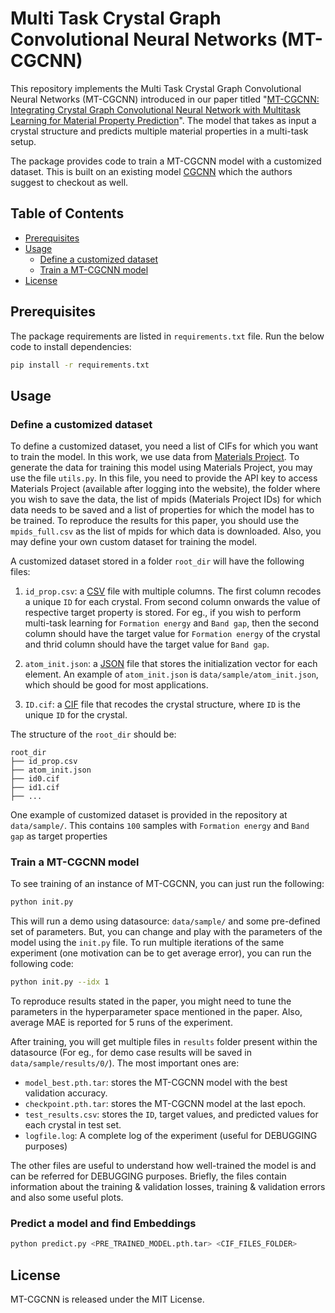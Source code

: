 # Multi Task Crystal Graph Convolutional Neural Networks (MT-CGCNN)

This repository implements the Multi Task Crystal Graph Convolutional Neural Networks (MT-CGCNN) introduced in our paper titled "[MT-CGCNN: Integrating Crystal Graph Convolutional Neural Network with Multitask Learning for Material Property Prediction](https://arxiv.org/abs/1811.05660)". The model that takes as input a crystal structure and predicts multiple material properties in a multi-task setup.

The package provides code to train a MT-CGCNN model with a customized dataset. This is built on an existing model [CGCNN](https://github.com/txie-93/cgcnn) which the authors suggest to checkout as well.

## Table of Contents

- [Prerequisites](#prerequisites)
- [Usage](#usage)
  - [Define a customized dataset](#define-a-customized-dataset)
  - [Train a MT-CGCNN model](#train-a-cgcnn-model)
- [License](#license)

##  Prerequisites

The package requirements are listed in `requirements.txt` file. Run the below code to install dependencies:

```bash
pip install -r requirements.txt
```

## Usage

### Define a customized dataset 

To define a customized dataset, you need a list of CIFs for which you want to train the model.
In this work, we use data from [Materials Project](https://www.materialsproject.org/). To generate the data for training this model using Materials Project, you may use the file `utils.py`. In this file, you need to provide the API key to access Materials Project (available after logging into the website), the folder where you wish to save the data, the list of mpids (Materials Project IDs) for which data needs to be saved and a list of properties for which the model has to be trained. To reproduce the results for this paper, you should use the `mpids_full.csv` as the list of mpids for which data is downloaded. Also, you may define your own custom dataset for training the model.

A customized dataset stored in a folder `root_dir` will have the following files:

1. `id_prop.csv`: a [CSV](https://en.wikipedia.org/wiki/Comma-separated_values) file with multiple columns. The first column recodes a unique `ID` for each crystal. From second column onwards the value of respective target property is stored. For eg., if you wish to perform multi-task learning for `Formation energy` and `Band gap`, then the second column should have the target value for `Formation energy` of the crystal and thrid column should have the target value for `Band gap`.

2. `atom_init.json`: a [JSON](https://en.wikipedia.org/wiki/JSON) file that stores the initialization vector for each element. An example of `atom_init.json` is `data/sample/atom_init.json`, which should be good for most applications.

3. `ID.cif`: a [CIF](https://en.wikipedia.org/wiki/Crystallographic_Information_File) file that recodes the crystal structure, where `ID` is the unique `ID` for the crystal.

The structure of the `root_dir` should be:

```
root_dir
├── id_prop.csv
├── atom_init.json
├── id0.cif
├── id1.cif
├── ...
```

One example of customized dataset is provided in the repository at `data/sample/`. This contains `100` samples with `Formation energy` and `Band gap` as target properties

### Train a MT-CGCNN model

To see training of an instance of MT-CGCNN, you can just run the following:

```bash
python init.py
```
This will run a demo using datasource: `data/sample/` and some pre-defined set of parameters. But, you can change and play with the parameters of the model using the `init.py` file. To run multiple iterations of the same experiment (one motivation can be to get average error), you can run the following code:

```bash
python init.py --idx 1
```

To reproduce results stated in the paper, you might need to tune the parameters in the hyperparameter space mentioned in the paper. Also, average MAE is reported for 5 runs of the experiment.

After training, you will get multiple files in `results` folder present within the datasource (For eg., for demo case results will be saved in `data/sample/results/0/`). The most important ones are:

- `model_best.pth.tar`: stores the MT-CGCNN model with the best validation accuracy.
- `checkpoint.pth.tar`: stores the MT-CGCNN model at the last epoch.
- `test_results.csv`: stores the `ID`, target values, and predicted values for each crystal in test set.
- `logfile.log`: A complete log of the experiment (useful for DEBUGGING purposes)

The other files are useful to understand how well-trained the model is and can be referred for DEBUGGING purposes. Briefly, the files contain information about the training & validation losses, training & validation errors and also some useful plots.

### Predict a model and find Embeddings
```bash
python predict.py <PRE_TRAINED_MODEL.pth.tar> <CIF_FILES_FOLDER>
```

## License

MT-CGCNN is released under the MIT License.
